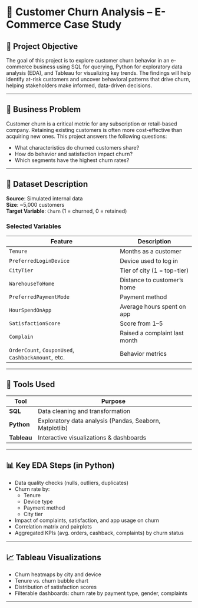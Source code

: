 # 🛒 Customer Churn Analysis – E-Commerce Case Study

## 📌 Project Objective

The goal of this project is to explore customer churn behavior in an e-commerce business using SQL for querying, Python for exploratory data analysis (EDA), and Tableau for visualizing key trends. The findings will help identify at-risk customers and uncover behavioral patterns that drive churn, helping stakeholders make informed, data-driven decisions.

---

## 🧠 Business Problem

Customer churn is a critical metric for any subscription or retail-based company. Retaining existing customers is often more cost-effective than acquiring new ones. This project answers the following questions:

- What characteristics do churned customers share?
- How do behavior and satisfaction impact churn?
- Which segments have the highest churn rates?

---

## 📁 Dataset Description

**Source**: Simulated internal data  
**Size**: ~5,000 customers  
**Target Variable**: `Churn` (1 = churned, 0 = retained)

### Selected Variables

| Feature | Description |
|---------|-------------|
| `Tenure` | Months as a customer |
| `PreferredLoginDevice` | Device used to log in |
| `CityTier` | Tier of city (1 = top-tier) |
| `WarehouseToHome` | Distance to customer’s home |
| `PreferredPaymentMode` | Payment method |
| `HourSpendOnApp` | Average hours spent on app |
| `SatisfactionScore` | Score from 1–5 |
| `Complain` | Raised a complaint last month |
| `OrderCount`, `CouponUsed`, `CashbackAmount`, etc. | Behavior metrics |

---

## 🔧 Tools Used

| Tool     | Purpose                           |
|----------|-----------------------------------|
| **SQL**  | Data cleaning and transformation  |
| **Python** | Exploratory data analysis (Pandas, Seaborn, Matplotlib) |
| **Tableau** | Interactive visualizations & dashboards |

---

## 📊 Key EDA Steps (in Python)

- Data quality checks (nulls, outliers, duplicates)
- Churn rate by:
  - Tenure
  - Device type
  - Payment method
  - City tier
- Impact of complaints, satisfaction, and app usage on churn
- Correlation matrix and pairplots
- Aggregated KPIs (avg. orders, cashback, complaints) by churn status

---

## 📈 Tableau Visualizations

- Churn heatmaps by city and device
- Tenure vs. churn bubble chart
- Distribution of satisfaction scores
- Filterable dashboards: churn rate by payment type, gender, complaints

---
